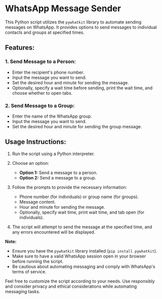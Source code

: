 # WhatsApp Message Sender

This Python script utilizes the `pywhatkit` library to automate sending messages on WhatsApp. It provides options to send messages to individual contacts and groups at specified times.

## Features:

### 1. Send Message to a Person:
   - Enter the recipient's phone number.
   - Input the message you want to send.
   - Set the desired hour and minute for sending the message.
   - Optionally, specify a wait time before sending, print the wait time, and choose whether to open tabs.

### 2. Send Message to a Group:
   - Enter the name of the WhatsApp group.
   - Input the message you want to send.
   - Set the desired hour and minute for sending the group message.

## Usage Instructions:

1. Run the script using a Python interpreter.

2. Choose an option:
   - **Option 1:** Send a message to a person.
   - **Option 2:** Send a message to a group.

3. Follow the prompts to provide the necessary information:
   - Phone number (for individuals) or group name (for groups).
   - Message content.
   - Hour and minute for sending the message.
   - Optionally, specify wait time, print wait time, and tab open (for individuals).

4. The script will attempt to send the message at the specified time, and any errors encountered will be displayed.

**Note:**
- Ensure you have the `pywhatkit` library installed (`pip install pywhatkit`).
- Make sure to have a valid WhatsApp session open in your browser before running the script.
- Be cautious about automating messaging and comply with WhatsApp's terms of service.

Feel free to customize the script according to your needs. Use responsibly and consider privacy and ethical considerations while automating messaging tasks.
